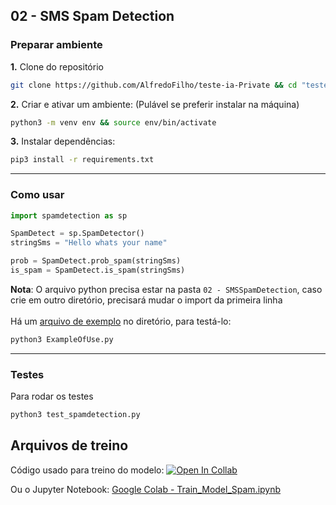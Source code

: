 ## 02 - SMS Spam Detection

### Preparar ambiente

**1.** Clone do repositório
```bash
git clone https://github.com/AlfredoFilho/teste-ia-Private && cd "teste-ia-Private/02 - SMSSpamDetection"
```

**2.** Criar e ativar um ambiente: (Pulável se preferir instalar na máquina)
```bash
python3 -m venv env && source env/bin/activate
```

**3.** Instalar dependências:
```bash
pip3 install -r requirements.txt
```
<hr>

### Como usar
```python
import spamdetection as sp

SpamDetect = sp.SpamDetector()
stringSms = "Hello whats your name"

prob = SpamDetect.prob_spam(stringSms)
is_spam = SpamDetect.is_spam(stringSms)
```
**Nota**:
O arquivo python precisa estar na pasta `02 - SMSSpamDetection`, caso crie em outro diretório, precisará mudar o import da primeira linha
<br><br>Há um [arquivo de exemplo](https://github.com/AlfredoFilho/teste-ia-Private/blob/main/02%20-%20SMSSpamDetection/ExampleOfUse.py) no diretório, para testá-lo:
```bash
python3 ExampleOfUse.py
```
<hr>

### Testes
Para rodar os testes
```bash
python3 test_spamdetection.py
```

## Arquivos de treino
Código usado para treino do modelo: [![Open In Collab](https://colab.research.google.com/assets/colab-badge.svg)](https://colab.research.google.com/drive/130poRnYzaHV1JJId7acQZ15F_qBAYBTY?usp=sharing)

Ou o Jupyter Notebook: [Google Colab - Train_Model_Spam.ipynb](https://github.com/AlfredoFilho/nuveo-teste-ia/blob/main/02%20-%20SMSSpamDetection/Google%20Colab%20-%20Train_Model_Spam.ipynb)
